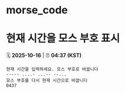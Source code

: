 # morse_code
# 현재 시간을 모스 부호 표시
<!-- MORSE_TIME_START -->
🗓️ **2025-10-16** | ⏰ **04:37 (KST)**

```
현재 시간을 입력하세요. 모스 부호로 바꿉니다
----- ....- ...-- --...
모스 부호를 다시 현재 시간으로 바꿉니다
0437
```
<!-- MORSE_TIME_END -->
